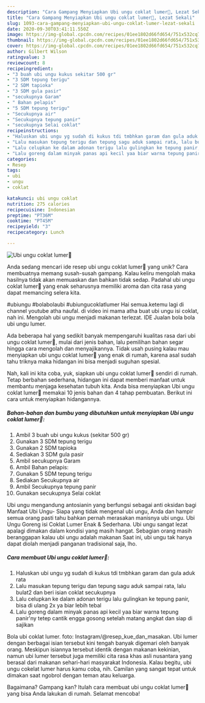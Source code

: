 ```yaml
---
description: "Cara Gampang Menyiapkan Ubi ungu coklat lumer🤤, Lezat Sekali"
title: "Cara Gampang Menyiapkan Ubi ungu coklat lumer🤤, Lezat Sekali"
slug: 1093-cara-gampang-menyiapkan-ubi-ungu-coklat-lumer-lezat-sekali
date: 2020-09-30T03:41:11.550Z
image: https://img-global.cpcdn.com/recipes/01ee1802d66fd654/751x532cq70/ubi-ungu-coklat-lumer🤤-foto-resep-utama.jpg
thumbnail: https://img-global.cpcdn.com/recipes/01ee1802d66fd654/751x532cq70/ubi-ungu-coklat-lumer🤤-foto-resep-utama.jpg
cover: https://img-global.cpcdn.com/recipes/01ee1802d66fd654/751x532cq70/ubi-ungu-coklat-lumer🤤-foto-resep-utama.jpg
author: Gilbert Wilson
ratingvalue: 3
reviewcount: 8
recipeingredient:
- "3 buah ubi ungu kukus sekitar 500 gr"
- "3 SDM tepung terigu"
- "2 SDM tapioka"
- "3 SDM gula pasir"
- "secukupnya Garam"
- " Bahan pelapis"
- "5 SDM tepung terigu"
- "Secukupnya air"
- "Secukupnya tepung panir"
- "secukupnya Selai coklat"
recipeinstructions:
- "Haluskan ubi ungu yg sudah di kukus tdi tmbhkan garam dan gula aduk rata"
- "Lalu masukan tepung terigu dan tepung sagu aduk sampai rata, lalu bulat2 dan beri isian coklat secukupnya"
- "Lalu celupkan ke dalam adonan terigu lalu gulingkan ke tepung panir, bisa di ulang 2x ya biar lebih tebal"
- "Lalu goreng dalam minyak panas api kecil yaa biar warna tepung panir&#39;ny tetep cantik engga gosong setelah matang angkat dan siap di sajikan"
categories:
- Resep
tags:
- ubi
- ungu
- coklat

katakunci: ubi ungu coklat 
nutrition: 275 calories
recipecuisine: Indonesian
preptime: "PT36M"
cooktime: "PT45M"
recipeyield: "3"
recipecategory: Lunch

---
```



![Ubi ungu coklat lumer🤤](https://img-global.cpcdn.com/recipes/01ee1802d66fd654/751x532cq70/ubi-ungu-coklat-lumer🤤-foto-resep-utama.jpg)

Anda sedang mencari ide resep ubi ungu coklat lumer🤤 yang unik? Cara membuatnya memang susah-susah gampang. Kalau keliru mengolah maka hasilnya tidak akan memuaskan dan bahkan tidak sedap. Padahal ubi ungu coklat lumer🤤 yang enak seharusnya memiliki aroma dan cita rasa yang dapat memancing selera kita.

#ubiungu #bolabolaubi #ubiungucoklatlumer Hai semua.ketemu lagi di channel youtube atha naufal. di video ini mama atha buat ubi ungu isi coklat, nah ini. Mengolah ubi ungu menjadi makanan terlezat. IDE Jualan bola bola ubi ungu lumer.

Ada beberapa hal yang sedikit banyak mempengaruhi kualitas rasa dari ubi ungu coklat lumer🤤, mulai dari jenis bahan, lalu pemilihan bahan segar hingga cara mengolah dan menyajikannya. Tidak usah pusing kalau mau menyiapkan ubi ungu coklat lumer🤤 yang enak di rumah, karena asal sudah tahu triknya maka hidangan ini bisa menjadi suguhan spesial.


Nah, kali ini kita coba, yuk, siapkan ubi ungu coklat lumer🤤 sendiri di rumah. Tetap berbahan sederhana, hidangan ini dapat memberi manfaat untuk membantu menjaga kesehatan tubuh kita. Anda bisa menyiapkan Ubi ungu coklat lumer🤤 memakai 10 jenis bahan dan 4 tahap pembuatan. Berikut ini cara untuk menyiapkan hidangannya.

<!--inarticleads1-->

##### Bahan-bahan dan bumbu yang dibutuhkan untuk menyiapkan Ubi ungu coklat lumer🤤:

1. Ambil 3 buah ubi ungu kukus (sekitar 500 gr)
1. Gunakan 3 SDM tepung terigu
1. Gunakan 2 SDM tapioka
1. Sediakan 3 SDM gula pasir
1. Ambil secukupnya Garam
1. Ambil  Bahan pelapis:
1. Gunakan 5 SDM tepung terigu
1. Sediakan Secukupnya air
1. Ambil Secukupnya tepung panir
1. Gunakan secukupnya Selai coklat


Ubi ungu mengandung antosianin yang berfungsi sebagai anti oksidan bagi Manfaat Ubi Ungu- Siapa yang tidak mengenal ubi ungu, Anda dan hampir semua orang pasti tahu bahkan pernah merasakan manisnya ubi ungu. Ubi Ungu Goreng isi Coklat Lumer Enak &amp; Sederhana. Ubi ungu sangat lezat apalagi dimakan dalam kondisi yang masih hangat. Sebagian orang masih beranggapan kalau ubi ungu adalah makanan Saat ini, ubi ungu tak hanya dapat diolah menjadi panganan tradisional saja, lho. 

<!--inarticleads2-->

##### Cara membuat Ubi ungu coklat lumer🤤:

1. Haluskan ubi ungu yg sudah di kukus tdi tmbhkan garam dan gula aduk rata
1. Lalu masukan tepung terigu dan tepung sagu aduk sampai rata, lalu bulat2 dan beri isian coklat secukupnya
1. Lalu celupkan ke dalam adonan terigu lalu gulingkan ke tepung panir, bisa di ulang 2x ya biar lebih tebal
1. Lalu goreng dalam minyak panas api kecil yaa biar warna tepung panir&#39;ny tetep cantik engga gosong setelah matang angkat dan siap di sajikan


Bola ubi coklat lumer. foto: Instagram/@resep_kue_dan_masakan. Ubi lumer dengan berbagai isian tersebut kini tengah banyak digemari oleh banyak orang. Meskipun isiannya tersebut identik dengan makanan kekinian, namun ubi lumer tersebut juga memiliki cita rasa khas asli nusantara yang berasal dari makanan sehari-hari masyarakat Indonesia. Kalau begitu, ubi ungu cokelat lumer harus kamu coba, nih. Camilan yang sangat tepat untuk dimakan saat ngobrol dengan teman atau keluarga. 

Bagaimana? Gampang kan? Itulah cara membuat ubi ungu coklat lumer🤤 yang bisa Anda lakukan di rumah. Selamat mencoba!
